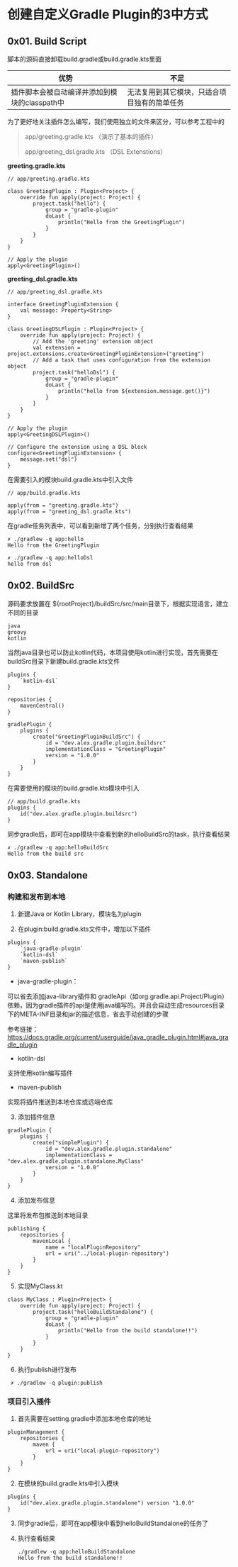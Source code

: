 # 创建自定义Gradle Plugin的3中方式



## 0x01. Build Script

脚本的源码直接卸载build.gradle或build.gradle.kts里面

| 优势                                          | 不足                                         |
| --------------------------------------------- | -------------------------------------------- |
| 插件脚本会被自动编译并添加到模块的classpath中 | 无法复用到其它模块，只适合项目独有的简单任务 |

为了更好地关注插件怎么编写，我们使用独立的文件来区分，可以参考工程中的

> app/greeting.gradle.kts （演示了基本的插件）
>
> app/greeting_dsl.gradle.kts （DSL Extenstions）

**greeting.gradle.kts**

```
// app/greeting.gradle.kts

class GreetingPlugin : Plugin<Project> {
    override fun apply(project: Project) {
        project.task("hello") {
            group = "gradle-plugin"
            doLast {
                println("Hello from the GreetingPlugin")
            }
        }
    }
}

// Apply the plugin
apply<GreetingPlugin>()
```

**greeting_dsl.gradle.kts**

```
// app/greeting_dsl.gradle.kts

interface GreetingPluginExtension {
    val message: Property<String>
}

class GreetingDSLPlugin : Plugin<Project> {
    override fun apply(project: Project) {
        // Add the 'greeting' extension object
        val extension = project.extensions.create<GreetingPluginExtension>("greeting")
        // Add a task that uses configuration from the extension object
        project.task("helloDsl") {
            group = "gradle-plugin"
            doLast {
                println("hello from ${extension.message.get()}")
            }
        }
    }
}

// Apply the plugin
apply<GreetingDSLPlugin>()

// Configure the extension using a DSL block
configure<GreetingPluginExtension> {
    message.set("dsl")
}
```



在需要引入的模块build.gradle.kts中引入文件

```
// app/build.gradle.kts

apply(from = "greeting.gradle.kts")
apply(from = "greeting_dsl.gradle.kts")
```

在gradle任务列表中，可以看到新增了两个任务，分别执行查看结果

```
✗ ./gradlew -q app:hello
Hello from the GreetingPlugin

✗ ./gradlew -q app:helloDsl
hello from dsl
```



## 0x02. BuildSrc

源码要求放置在 ${rootProject}/buildSrc/src/main目录下，根据实现语言，建立不同的目录

```
java
groovy
kotlin
```

当然java目录也可以防止kotlin代码，本项目使用kotlin进行实现，首先需要在buildSrc目录下新建build.gradle.kts文件

```
plugins {
    `kotlin-dsl`
}

repositories {
    mavenCentral()
}

gradlePlugin {
    plugins {
        create("GreetingPluginBuildSrc") {
            id = "dev.alex.gradle.plugin.buildsrc"
            implementationClass = "GreetingPlugin"
            version = "1.0.0"
        }
    }
}
```



在需要使用的模块的build.gradle.kts模块中引入

```
// app/build.gradle.kts
plugins {
    id("dev.alex.gradle.plugin.buildsrc")
}
```

同步gradle后，即可在app模块中查看到新的helloBuildSrc的task，执行查看结果

```
✗ ./gradlew -q app:helloBuildSrc
Hello from the build src
```



## 0x03. Standalone

### 构建和发布到本地

1. 新建Java or Kotlin Library，模块名为plugin

2. 在plugin:build.gradle.kts文件中，增加以下插件

```
plugins {
    `java-gradle-plugin`
    `kotlin-dsl`
    `maven-publish`
}
```

- java-gradle-plugin：

可以省去添加java-library插件和 gradleApi（如org.gradle.api.Project/Plugin）依赖，因为gradle插件的api是使用java编写的。并且会自动生成resources目录下的META-INF目录和jar的描述信息，省去手动创建的步骤

参考链接：https://docs.gradle.org/current/userguide/java_gradle_plugin.html#java_gradle_plugin



- kotlin-dsl

支持使用kotlin编写插件



- maven-publish

实现将插件推送到本地仓库或远端仓库



3. 添加插件信息

```
gradlePlugin {
    plugins {
        create("simplePlugin") {
            id = "dev.alex.gradle.plugin.standalone"
            implementationClass = "dev.alex.gradle.plugin.standalone.MyClass"
            version = "1.0.0"
        }
    }
}
```



4. 添加发布信息

这里将发布包推送到本地目录

```
publishing {
    repositories {
        mavenLocal {
            name = "localPluginRepository"
            url = uri("../local-plugin-repository")
        }
    }
}
```

5. 实现MyClass.kt

```
class MyClass : Plugin<Project> {
    override fun apply(project: Project) {
        project.task("helloBuildStandalone") {
            group = "gradle-plugin"
            doLast {
                println("Hello from the build standalone!!")
            }
        }
    }
}
```

6. 执行publish进行发布

```
 ✗ ./gradlew -q plugin:publish 
```



### 项目引入插件

1. 首先需要在setting.gradle中添加本地仓库的地址

```
pluginManagement {
    repositories {
        maven {
            url = uri("local-plugin-repository")
        }
    }
}
```

2. 在模块的build.gradle.kts中引入模块

```
plugins {
    id("dev.alex.gradle.plugin.standalone") version "1.0.0"
}
```

3. 同步gradle后，即可在app模块中看到helloBuildStandalone的任务了

4. 执行查看结果

   ```
   ./gradlew -q app:helloBuildStandalone
   Hello from the build standalone!!
   ```

   